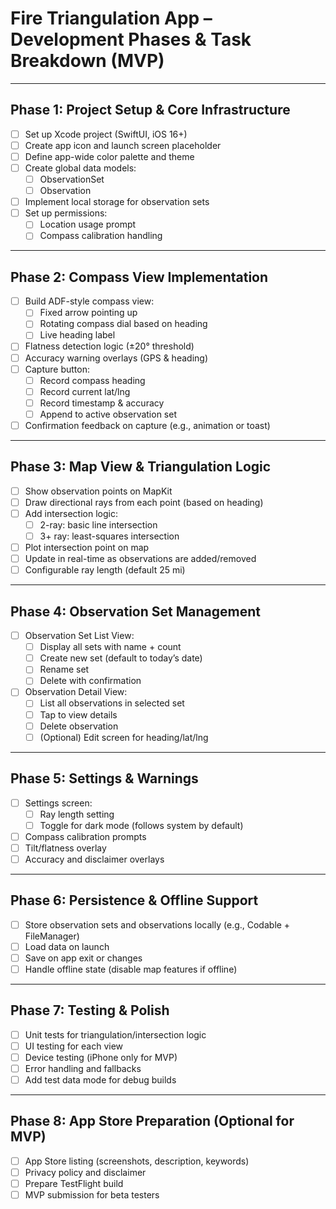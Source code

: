 # Fire Triangulation App – Development Phases & Task Breakdown (MVP)

---

## Phase 1: Project Setup & Core Infrastructure

- [ ] Set up Xcode project (SwiftUI, iOS 16+)
- [ ] Create app icon and launch screen placeholder
- [ ] Define app-wide color palette and theme
- [ ] Create global data models:
  - [ ] ObservationSet
  - [ ] Observation
- [ ] Implement local storage for observation sets
- [ ] Set up permissions:
  - [ ] Location usage prompt
  - [ ] Compass calibration handling

---

## Phase 2: Compass View Implementation

- [ ] Build ADF-style compass view:
  - [ ] Fixed arrow pointing up
  - [ ] Rotating compass dial based on heading
  - [ ] Live heading label
- [ ] Flatness detection logic (±20° threshold)
- [ ] Accuracy warning overlays (GPS & heading)
- [ ] Capture button:
  - [ ] Record compass heading
  - [ ] Record current lat/lng
  - [ ] Record timestamp & accuracy
  - [ ] Append to active observation set
- [ ] Confirmation feedback on capture (e.g., animation or toast)

---

## Phase 3: Map View & Triangulation Logic

- [ ] Show observation points on MapKit
- [ ] Draw directional rays from each point (based on heading)
- [ ] Add intersection logic:
  - [ ] 2-ray: basic line intersection
  - [ ] 3+ ray: least-squares intersection
- [ ] Plot intersection point on map
- [ ] Update in real-time as observations are added/removed
- [ ] Configurable ray length (default 25 mi)

---

## Phase 4: Observation Set Management

- [ ] Observation Set List View:
  - [ ] Display all sets with name + count
  - [ ] Create new set (default to today’s date)
  - [ ] Rename set
  - [ ] Delete with confirmation
- [ ] Observation Detail View:
  - [ ] List all observations in selected set
  - [ ] Tap to view details
  - [ ] Delete observation
  - [ ] (Optional) Edit screen for heading/lat/lng

---

## Phase 5: Settings & Warnings

- [ ] Settings screen:
  - [ ] Ray length setting
  - [ ] Toggle for dark mode (follows system by default)
- [ ] Compass calibration prompts
- [ ] Tilt/flatness overlay
- [ ] Accuracy and disclaimer overlays

---

## Phase 6: Persistence & Offline Support

- [ ] Store observation sets and observations locally (e.g., Codable + FileManager)
- [ ] Load data on launch
- [ ] Save on app exit or changes
- [ ] Handle offline state (disable map features if offline)

---

## Phase 7: Testing & Polish

- [ ] Unit tests for triangulation/intersection logic
- [ ] UI testing for each view
- [ ] Device testing (iPhone only for MVP)
- [ ] Error handling and fallbacks
- [ ] Add test data mode for debug builds

---

## Phase 8: App Store Preparation (Optional for MVP)

- [ ] App Store listing (screenshots, description, keywords)
- [ ] Privacy policy and disclaimer
- [ ] Prepare TestFlight build
- [ ] MVP submission for beta testers
